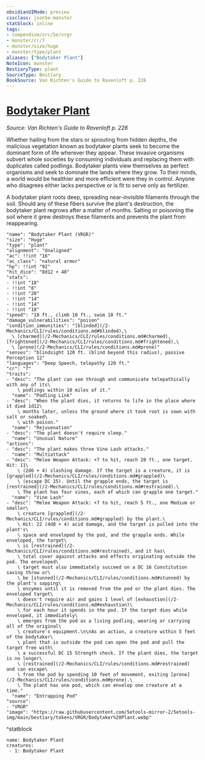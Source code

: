```yaml
---
obsidianUIMode: preview
cssclass: json5e-monster
statblock: inline
tags:
- compendium/src/5e/vrgr
- monster/cr/7
- monster/size/huge
- monster/type/plant
aliases: ["Bodytaker Plant"]
NoteIcon: monster
BestiaryType: plant
SourceType: Bestiary
BookSource: Van Richten's Guide to Ravenloft p. 226
---
```

# [Bodytaker Plant](2-Mechanics/CLI/bestiary/plant/bodytaker-plant-vrgr.md)
*Source: Van Richten's Guide to Ravenloft p. 226*  

Whether hailing from the stars or sprouting from hidden depths, the malicious vegetation known as bodytaker plants seek to become the dominant form of life wherever they appear. These invasive organisms subvert whole societies by consuming individuals and replacing them with duplicates called podlings. Bodytaker plants view themselves as perfect organisms and seek to dominate the lands where they grow. To their minds, a world would be healthier and more efficient were they in control. Anyone who disagrees either lacks perspective or is fit to serve only as fertilizer.

A bodytaker plant roots deep, spreading near-invisible filaments through the soil. Should any of these fibers survive the plant's destruction, the bodytaker plant regrows after a matter of months. Salting or poisoning the soil where it grew destroys these filaments and prevents the plant from reappearing.

```statblock
"name": "Bodytaker Plant (VRGR)"
"size": "Huge"
"type": "plant"
"alignment": "Unaligned"
"ac": !!int "16"
"ac_class": "natural armor"
"hp": !!int "92"
"hit_dice": "8d12 + 40"
"stats":
- !!int "18"
- !!int "8"
- !!int "20"
- !!int "14"
- !!int "14"
- !!int "18"
"speed": "10 ft., climb 10 ft., swim 10 ft."
"damage_vulnerabilities": "poison"
"condition_immunities": "[blinded](/2-Mechanics/CLI/rules/conditions.md#blinded),\
  \ [charmed](/2-Mechanics/CLI/rules/conditions.md#charmed), [frightened](/2-Mechanics/CLI/rules/conditions.md#frightened),\
  \ [prone](/2-Mechanics/CLI/rules/conditions.md#prone)"
"senses": "blindsight 120 ft. (blind beyond this radius), passive Perception 12"
"languages": "Deep Speech, telepathy 120 ft."
"cr": "7"
"traits":
- "desc": "The plant can see through and communicate telepathically with any of its\
    \ podlings within 10 miles of it."
  "name": "Podling Link"
- "desc": "When the plant dies, it returns to life in the place where it died 1d12\
    \ months later, unless the ground where it took root is sown with salt or soaked\
    \ with poison."
  "name": "Rejuvenation"
- "desc": "The plant doesn't require sleep."
  "name": "Unusual Nature"
"actions":
- "desc": "The plant makes three Vine Lash attacks."
  "name": "Multiattack"
- "desc": "Melee Weapon Attack: +7 to hit, reach 20 ft., one target. Hit: 11\
    \ (2d6 + 4) slashing damage. If the target is a creature, it is [grappled](/2-Mechanics/CLI/rules/conditions.md#grappled)\
    \ (escape DC 15). Until the grapple ends, the target is [restrained](/2-Mechanics/CLI/rules/conditions.md#restrained).\
    \ The plant has four vines, each of which can grapple one target."
  "name": "Vine Lash"
- "desc": "Melee Weapon Attack: +7 to hit, reach 5 ft., one Medium or smaller\
    \ creature [grappled](/2-Mechanics/CLI/rules/conditions.md#grappled) by the plant.\
    \ Hit: 22 (4d8 + 4) acid damage, and the target is pulled into the plant's\
    \ space and enveloped by the pod, and the grapple ends. While enveloped, the target\
    \ is [restrained](/2-Mechanics/CLI/rules/conditions.md#restrained), and it has\
    \ total cover against attacks and effects originating outside the pod. The enveloped\
    \ target must also immediately succeed on a DC 16 Constitution saving throw or\
    \ be [stunned](/2-Mechanics/CLI/rules/conditions.md#stunned) by the plant's sapping\
    \ enzymes until it is removed from the pod or the plant dies. The enveloped target\
    \ doesn't require air and gains 1 level of [exhaustion](/2-Mechanics/CLI/rules/conditions.md#exhaustion)\
    \ for each hour it spends in the pod. If the target dies while enveloped, it immediately\
    \ emerges from the pod as a living podling, wearing or carrying all of the original\
    \ creature's equipment.\n\nAs an action, a creature within 5 feet of the bodytaker\
    \ plant that is outside the pod can open the pod and pull the target free with\
    \ a successful DC 15 Strength check. If the plant dies, the target is no longer\
    \ [restrained](/2-Mechanics/CLI/rules/conditions.md#restrained) and can escape\
    \ from the pod by spending 10 feet of movement, exiting [prone](/2-Mechanics/CLI/rules/conditions.md#prone).\
    \ The plant has one pod, which can envelop one creature at a time."
  "name": "Entrapping Pod"
"source":
- "VRGR"
"image": "https://raw.githubusercontent.com/5etools-mirror-2/5etools-img/main/bestiary/tokens/VRGR/Bodytaker%20Plant.webp"
```
^statblock

```encounter-table
name: Bodytaker Plant
creatures:
 - 1: Bodytaker Plant
```